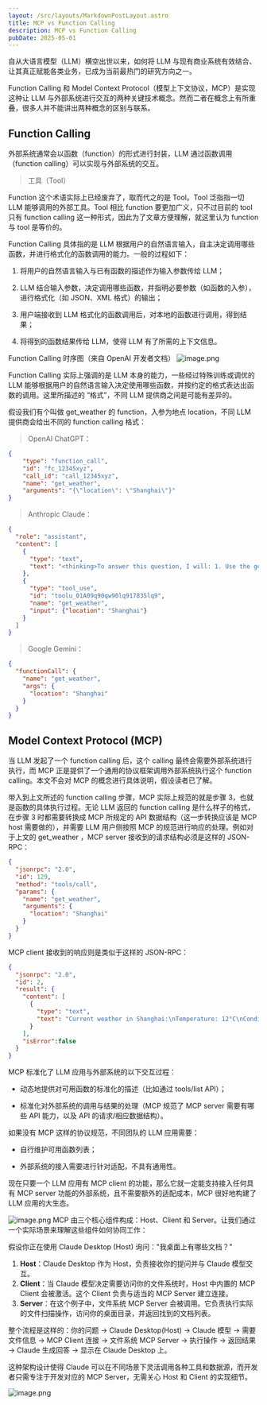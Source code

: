 ```yaml
---
layout: /src/layouts/MarkdownPostLayout.astro
title: MCP vs Function Calling
description: MCP vs Function Calling
pubDate: 2025-05-01
---
```

自从大语言模型（LLM）横空出世以来，如何将 LLM 与现有商业系统有效结合、让其真正赋能各类业务，已成为当前最热门的研究方向之一。

Function Calling 和 Model Context Protocol（模型上下文协议，MCP）是实现这种让 LLM 与外部系统进行交互的两种关键技术概念。然而二者在概念上有所重叠，很多人并不能讲出两种概念的区别与联系。

## Function Calling

外部系统通常会以函数（function）的形式进行封装，LLM 通过函数调用（function calling）可以实现与外部系统的交互。

>工具（Tool）

Function 这个术语实际上已经废弃了，取而代之的是 Tool。Tool 泛指指一切 LLM 能够调用的外部工具。Tool 相比 function 要更加广义，只不过目前的 tool 只有 function calling 这一种形式，因此为了文章方便理解，就这里认为 function 与 tool 是等价的。

Function Calling 具体指的是 LLM 根据用户的自然语言输入，自主决定调用哪些函数，并进行格式化的函数调用的能力。一般的过程如下：

1. 将用户的自然语言输入与已有函数的描述作为输入参数传给 LLM；

2. LLM 结合输入参数，决定调用哪些函数，并指明必要参数（如函数的入参），进行格式化（如 JSON、XML 格式）的输出；

3. 用户端接收到 LLM 格式化的函数调用后，对本地的函数进行调用，得到结果；

4. 将得到的函数结果传给 LLM，使得 LLM 有了所需的上下文信息。

Function Calling 时序图（来自 OpenAI 开发者文档）
![image.png](https://raw.githubusercontent.com/moiseak/blogimg/main/img/20250501141138.png)


Function Calling 实际上强调的是 LLM 本身的能力，一些经过特殊训练或调优的 LLM 能够根据用户的自然语言输入决定使用哪些函数，并按约定的格式表达出函数的调用。这里所描述的 “格式”，不同 LLM 提供商之间是可能有差异的。

假设我们有个叫做 get_weather 的 function，入参为地点 location，不同 LLM 提供商会给出不同的 function calling 格式：

>OpenAI ChatGPT：

```json
{
    "type": "function_call",
    "id": "fc_12345xyz",
    "call_id": "call_12345xyz",
    "name": "get_weather",
    "arguments": "{\"location\": \"Shanghai\"}"
}
```

>Anthropic Claude：

```json
{
  "role": "assistant",
  "content": [
    {
      "type": "text",
      "text": "<thinking>To answer this question, I will: 1. Use the get_weather tool to get the current weather in San Francisco. 2. Use the get_time tool to get the current time in the America/Los_Angeles timezone, which covers San Francisco, CA.</thinking>"
    },
    {
      "type": "tool_use",
      "id": "toolu_01A09q90qw90lq917835lq9",
      "name": "get_weather",
      "input": {"location": "Shanghai"}
    }
  ]
}
```

>Google Gemini：

```json
{
  "functionCall": {
    "name": "get_weather",
    "args": {
      "location": "Shanghai"
    }
  }
}
```

## Model Context Protocol (MCP)

当 LLM 发起了一个 function calling 后，这个 calling 最终会需要外部系统进行执行，而 MCP 正是提供了一个通用的协议框架调用外部系统执行这个 function calling。本文不会对 MCP 的概念进行具体说明，假设读者已了解。

带入到上文所述的 function calling 步骤，MCP 实际上规范的就是步骤 3，也就是函数的具体执行过程。无论 LLM 返回的 function calling 是什么样子的格式，在步骤 3 时都需要转换成 MCP 所规定的 API 数据结构（这一步转换应该是 MCP host 需要做的），并需要 LLM 用户侧按照 MCP 的规范进行响应的处理。例如对于上文的 get_weather ，MCP server 接收到的请求结构必须是这样的 JSON-RPC：

```json
{
  "jsonrpc": "2.0",
  "id": 129,
  "method": "tools/call",
  "params": {
    "name": "get_weather",
    "arguments": {
      "location": "Shanghai"
    }
  }
}
```

MCP client 接收到的响应则是类似于这样的 JSON-RPC：
```json
{
  "jsonrpc": "2.0",
  "id": 2,
  "result": {
    "content": [
      {
        "type": "text",
        "text": "Current weather in Shanghai:\nTemperature: 12°C\nConditions: Partly cloudy"
      }
    ],
    "isError":false
  }
}
```


MCP 标准化了 LLM 应用与外部系统的以下交互过程：

- 动态地提供对可用函数的标准化的描述（比如通过 tools/list API）；

- 标准化对外部系统的调用与结果的处理（MCP 规范了 MCP server 需要有哪些 API 能力，以及 API 的请求/相应数据结构）。

如果没有 MCP 这样的协议规范，不同团队的 LLM 应用需要：

- 自行维护可用函数列表；

- 外部系统的接入需要进行针对适配，不具有通用性。

现在只要一个 LLM 应用有 MCP client 的功能，那么它就一定能支持接入任何具有 MCP server 功能的外部系统，且不需要额外的适配成本，MCP 很好地构建了 LLM 应用的大生态。

![image.png](https://raw.githubusercontent.com/moiseak/blogimg/main/img/20250501141243.png)
MCP 由三个核心组件构成：Host、Client 和 Server。让我们通过一个实际场景来理解这些组件如何协同工作：

假设你正在使用 Claude Desktop (Host) 询问："我桌面上有哪些文档？"

1. **Host**：Claude Desktop 作为 Host，负责接收你的提问并与 Claude 模型交互。
2. **Client**：当 Claude 模型决定需要访问你的文件系统时，Host 中内置的 MCP Client 会被激活。这个 Client 负责与适当的 MCP Server 建立连接。
3. **Server**：在这个例子中，文件系统 MCP Server 会被调用。它负责执行实际的文件扫描操作，访问你的桌面目录，并返回找到的文档列表。

整个流程是这样的：你的问题 → Claude Desktop(Host) → Claude 模型 → 需要文件信息 → MCP Client 连接 → 文件系统 MCP Server → 执行操作 → 返回结果 → Claude 生成回答 → 显示在 Claude Desktop 上。

这种架构设计使得 Claude 可以在不同场景下灵活调用各种工具和数据源，而开发者只需专注于开发对应的 MCP Server，无需关心 Host 和 Client 的实现细节。

![image.png](https://raw.githubusercontent.com/moiseak/blogimg/main/img/20250501141311.png)
